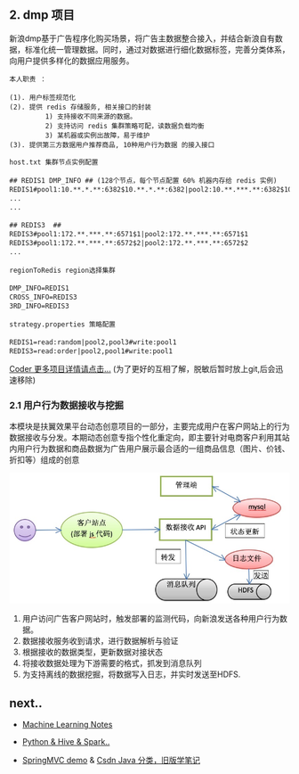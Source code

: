 ## 2. dmp 项目

新浪dmp基于广告程序化购买场景，将广告主数据整合接入，并结合新浪自有数据，标准化统一管理数据。同时，通过对数据进行细化数据标签，完善分类体系，向用户提供多样化的数据应用服务。 

```
本人职责 ：

(1). 用户标签规范化
(2). 提供 redis 存储服务, 相关接口的封装      
         1) 支持接收不同来源的数据。
         2) 支持访问 redis 集群策略可配，读数据负载均衡
         3) 某机器或实例出故障，易于维护
(3). 提供第三方数据用户推荐商品, 10种用户行为数据 的接入接口
```

```
host.txt 集群节点实例配置

## REDIS1 DMP_INFO ## (128个节点，每个节点配置 60% 机器内存给 redis 实例)
REDIS1#pool1:10.**.*.**:6382$10.**.*.**:6382|pool2:10.**.***.**:6382$10.**.*.**:6382|pool3:10.**.**.**:6382$10.**.*.**:6382
...
...

## REDIS3  ##
REDIS3#pool1:172.**.***.**:6571$1|pool2:172.**.***.**:6571$1
REDIS3#pool1:172.**.***.**:6572$2|pool2:172.**.***.**:6572$2
...

regionToRedis region选择集群

DMP_INFO=REDIS1
CROSS_INFO=REDIS3
3RD_INFO=REDIS3

strategy.properties 策略配置

REDIS1=read:random|pool2,pool3#write:pool1
REDIS3=read:order|pool2,pool1#write:pool1
```

[Coder 更多项目详情请点击...][redis_part] (为了更好的互相了解，脱敏后暂时放上git,后会迅速移除)

### 2.1 用户行为数据接收与挖掘

本模块是扶翼效果平台动态创意项目的一部分，主要完成用户在客户网站上的行为数据接收与分发。本期动态创意专指个性化重定向，即主要针对电商客户利用其站内用户行为数据和商品数据为广告用户展示最合适的一组商品信息（图片、价钱、折扣等）组成的创意

<div class="limg0">
<img src="/images/resume_project/dmp-3.jpeg" width="680" />
</div>

1. 用户访问广告客户网站时，触发部署的监测代码，向新浪发送各种用户行为数据。
2. 数据接收服务收到请求，进行数据解析与验证
3. 根据接收的数据类型，更新数据对接状态
4. 将接收数据处理为下游需要的格式，抓发到消息队列
5. 为支持离线的数据挖掘，将数据写入日志，并实时发送至HDFS.


## next..

- [Machine Learning Notes][5]

- [Python & Hive & Spark..][6]

- [SpringMVC demo][s1] & [Csdn Java 分类，旧版学笔记][c1]

[s1]: https://github.com/blair101/language/tree/master/java/springMVC_demo
[c1]: https://blog.csdn.net/robbyo/article/category/1328994/14

[1]: https://github.com/blair101/project/tree/master/cron-lingquan-offline-part
[2]: https://github.com/blair101/bigdata/tree/master/bigdata-offline-demo
[4]: /user_profile_content_interest/
[5]: /deeplearning/
[6]: /project_frame/

[redis_part]: https://github.com/blair101/project/tree/master/redis
[img1]: /images/resume_project/user_interest_img.png

